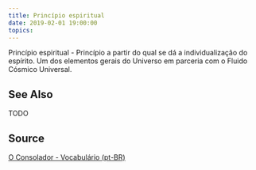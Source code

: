 ```yaml
---
title: Princípio espiritual
date: 2019-02-01 19:00:00
topics:
---
```


Princípio espiritual - Princípio a partir do qual se dá a individualização do espírito. Um dos elementos gerais do Universo em parceria com o Fluido Cósmico Universal.

## See Also
TODO

## Source
[O Consolador - Vocabulário (pt-BR)](http://www.oconsolador.com.br/linkfixo/vocabulario/principal.html)
